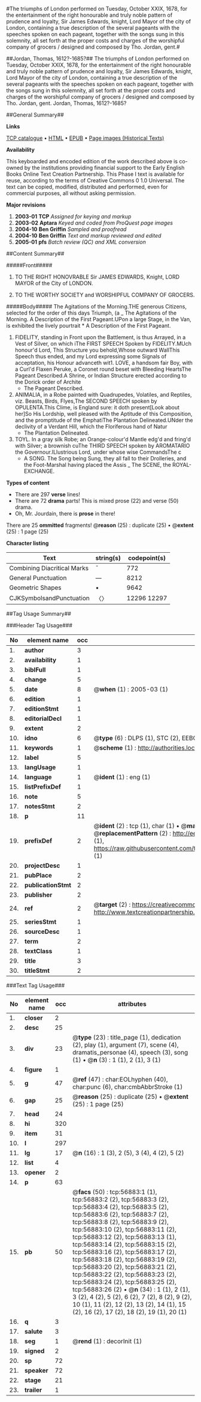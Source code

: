 #The triumphs of London performed on Tuesday, October XXIX, 1678, for the entertainment of the right honourable and truly noble pattern of prudence and loyalty, Sir James Edwards, knight, Lord Mayor of the city of London, containing a true description of the several pageants with the speeches spoken on each pageant, together with the songs sung in this solemnity, all set forth at the proper costs and charges of the worshipful company of grocers / designed and composed by Tho. Jordan, gent.#

##Jordan, Thomas, 1612?-1685?##
The triumphs of London performed on Tuesday, October XXIX, 1678, for the entertainment of the right honourable and truly noble pattern of prudence and loyalty, Sir James Edwards, knight, Lord Mayor of the city of London, containing a true description of the several pageants with the speeches spoken on each pageant, together with the songs sung in this solemnity, all set forth at the proper costs and charges of the worshipful company of grocers / designed and composed by Tho. Jordan, gent.
Jordan, Thomas, 1612?-1685?

##General Summary##

**Links**

[TCP catalogue](http://www.ota.ox.ac.uk/tcp/)  • 
[HTML](http://tei.it.ox.ac.uk/tcp/Texts-HTML/free/A46/A46278.html)  • 
[EPUB](http://tei.it.ox.ac.uk/tcp/Texts-EPUB/free/A46/A46278.epub) • 
[Page images (Historical Texts)](https://data.historicaltexts.jisc.ac.uk/view?pubId=eebo-12244512e&pageId=eebo-12244512e-56883-1)

**Availability**

This keyboarded and encoded edition of the
	       work described above is co-owned by the institutions
	       providing financial support to the Early English Books
	       Online Text Creation Partnership. This Phase I text is
	       available for reuse, according to the terms of Creative
	       Commons 0 1.0 Universal. The text can be copied,
	       modified, distributed and performed, even for
	       commercial purposes, all without asking permission.

**Major revisions**

1. __2003-01__ __TCP__ *Assigned for keying and markup*
1. __2003-02__ __Aptara__ *Keyed and coded from ProQuest page images*
1. __2004-10__ __Ben Griffin__ *Sampled and proofread*
1. __2004-10__ __Ben Griffin__ *Text and markup reviewed and edited*
1. __2005-01__ __pfs__ *Batch review (QC) and XML conversion*

##Content Summary##

#####Front#####

1. TO THE RIGHT HONOVRABLE
Sir JAMES EDWARDS, Knight,
LORD MAYOR of the City of LONDON.

1. TO THE
WORTHY SOCIETY and WORSHIPFUL COMPANY
OF
GROCERS.

#####Body#####
The Agitations of the Morning.THE generous Citizens, selected for the order of this days Triumph,
(a
    _ The Agitations of the Morning.
A Description of the First Pageant.UPon a large Stage, in the Van, is exhibited the lively pourtrait
      * A Description of the First Pageant.
1. FIDELITY, standing in Front upon the Battlement, is thus Arrayed,
in a Vest of Silver, on which iThe FIRST SPEECH Spoken by FIDELITY.MUch honour'd Lord, This Structure you behold,Whose outward WallThis Speech thus ended, and my Lord expressing some Signals of acceptation,
his Honour advanceth wit1. LOVE, a handsom fair Boy, with a Curl'd Flaxen Peruke, a Coronet
round beset with Bleeding HeartsThe Pageant Described.A Shrine, or Indian Structure erected according to the Dorick order of
Archite
      * The Pageant Described.
1. ANIMALIA, in a Robe painted with Quadrupedes, Volatiles,
and Reptiles, viz. Beasts, Birds, Flyes,The SECOND SPEECH spoken by OPULENTA.This Clime, is England sure: it doth present[Look about her]So His Lordship, well pleased with the Aptitude of this Composition, and
the promptitude of the EmphatiThe Plantation Delineated.UNder the declivity of a Verdant Hill, which the Floriferous hand of
Natur
      * The Plantation Delineated.
1. TOYL. In a gray silk Robe; an Orange-colour'd Mantle edg'd and
fring'd with Silver; a brownish cuThe THIRD SPEECH spoken by AROMATARIO
the Governour.ILlustrious Lord, under whose wise CommandsThe c
      * A SONG.
The Song being Sung, they all fall to their Drolleries, and the Foot-Marshal
having placed the Assis
    _ The SCENE, the ROYAL-EXCHANGE.

**Types of content**

  * There are 297 **verse** lines!
  * There are 72 **drama** parts! This is mixed prose (22) and verse (50) drama.
  * Oh, Mr. Jourdain, there is **prose** in there!

There are 25 **ommitted** fragments! 
 @__reason__ (25) : duplicate (25)  •  @__extent__ (25) : 1 page (25)

**Character listing**


|Text|string(s)|codepoint(s)|
|---|---|---|
|Combining             Diacritical Marks|̄|772|
|General Punctuation|—|8212|
|Geometric Shapes|▪|9642|
|CJKSymbolsandPunctuation|〈〉|12296 12297|

##Tag Usage Summary##

###Header Tag Usage###

|No|element name|occ|attributes|
|---|---|---|---|
|1.|__author__|3||
|2.|__availability__|1||
|3.|__biblFull__|1||
|4.|__change__|5||
|5.|__date__|8| @__when__ (1) : 2005-03 (1)|
|6.|__edition__|1||
|7.|__editionStmt__|1||
|8.|__editorialDecl__|1||
|9.|__extent__|2||
|10.|__idno__|6| @__type__ (6) : DLPS (1), STC (2), EEBO-CITATION (1), OCLC (1), VID (1)|
|11.|__keywords__|1| @__scheme__ (1) : http://authorities.loc.gov/ (1)|
|12.|__label__|5||
|13.|__langUsage__|1||
|14.|__language__|1| @__ident__ (1) : eng (1)|
|15.|__listPrefixDef__|1||
|16.|__note__|5||
|17.|__notesStmt__|2||
|18.|__p__|11||
|19.|__prefixDef__|2| @__ident__ (2) : tcp (1), char (1)  •  @__matchPattern__ (2) : ([0-9\-]+):([0-9IVX]+) (1), (.+) (1)  •  @__replacementPattern__ (2) : http://eebo.chadwyck.com/downloadtiff?vid=$1&page=$2 (1), https://raw.githubusercontent.com/textcreationpartnership/Texts/master/tcpchars.xml#$1 (1)|
|20.|__projectDesc__|1||
|21.|__pubPlace__|2||
|22.|__publicationStmt__|2||
|23.|__publisher__|2||
|24.|__ref__|2| @__target__ (2) : https://creativecommons.org/publicdomain/zero/1.0/ (1), http://www.textcreationpartnership.org/docs/. (1)|
|25.|__seriesStmt__|1||
|26.|__sourceDesc__|1||
|27.|__term__|2||
|28.|__textClass__|1||
|29.|__title__|3||
|30.|__titleStmt__|2||


###Text Tag Usage###

|No|element name|occ|attributes|
|---|---|---|---|
|1.|__closer__|2||
|2.|__desc__|25||
|3.|__div__|23| @__type__ (23) : title_page (1), dedication (2), play (1), argument (7), scene (4), dramatis_personae (4), speech (3), song (1)  •  @__n__ (3) : 1 (1), 2 (1), 3 (1)|
|4.|__figure__|1||
|5.|__g__|47| @__ref__ (47) : char:EOLhyphen (40), char:punc (6), char:cmbAbbrStroke (1)|
|6.|__gap__|25| @__reason__ (25) : duplicate (25)  •  @__extent__ (25) : 1 page (25)|
|7.|__head__|24||
|8.|__hi__|320||
|9.|__item__|31||
|10.|__l__|297||
|11.|__lg__|17| @__n__ (16) : 1 (3), 2 (5), 3 (4), 4 (2), 5 (2)|
|12.|__list__|4||
|13.|__opener__|2||
|14.|__p__|63||
|15.|__pb__|50| @__facs__ (50) : tcp:56883:1 (1), tcp:56883:2 (2), tcp:56883:3 (2), tcp:56883:4 (2), tcp:56883:5 (2), tcp:56883:6 (2), tcp:56883:7 (2), tcp:56883:8 (2), tcp:56883:9 (2), tcp:56883:10 (2), tcp:56883:11 (2), tcp:56883:12 (2), tcp:56883:13 (1), tcp:56883:14 (2), tcp:56883:15 (2), tcp:56883:16 (2), tcp:56883:17 (2), tcp:56883:18 (2), tcp:56883:19 (2), tcp:56883:20 (2), tcp:56883:21 (2), tcp:56883:22 (2), tcp:56883:23 (2), tcp:56883:24 (2), tcp:56883:25 (2), tcp:56883:26 (2)  •  @__n__ (34) : 1 (1), 2 (1), 3 (2), 4 (2), 5 (2), 6 (2), 7 (2), 8 (2), 9 (2), 10 (1), 11 (2), 12 (2), 13 (2), 14 (1), 15 (2), 16 (2), 17 (2), 18 (2), 19 (1), 20 (1)|
|16.|__q__|3||
|17.|__salute__|3||
|18.|__seg__|1| @__rend__ (1) : decorInit (1)|
|19.|__signed__|2||
|20.|__sp__|72||
|21.|__speaker__|72||
|22.|__stage__|21||
|23.|__trailer__|1||
